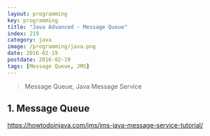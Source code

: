 ```yaml
---
layout: programming
key: programming
title: "Java Advanced - Message Queue"
index: 219
category: java
image: /programming/java.png
date: 2016-02-19
postdate: 2016-02-19
tags: [Message Queue, JMS]
---
```


> Message Queue, Java Message Service

## 1. Message Queue
https://howtodoinjava.com/jms/jms-java-message-service-tutorial/
